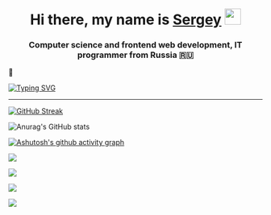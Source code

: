 <h1 align="center">Hi there, my name is <a href="https://daniilshat.ru/" target="_blank">Sergey</a> 
<img src="https://github.com/blackcater/blackcater/raw/main/images/Hi.gif" height="32"/></h1>
<h3 align="center">Computer science and frontend web development, IT programmer from Russia 🇷🇺</h3>👋

<a href="https://git.io/typing-svg"><img src="https://readme-typing-svg.demolab.com?font=Fira+Code&pause=1000&color=27F7E7&multiline=true&width=435&lines=%D0%9F%D1%80%D0%B8%D0%B2%D0%B5%D1%82%D1%81%D1%82%D0%B2%D1%83%D1%8E+%D1%82%D0%B5%D0%B1%D1%8F+%D0%BC%D0%BE%D0%B9+%D0%94%D1%80%D1%83%D0%B3!;%D0%A0%D0%B0%D0%B4+%D1%87%D1%82%D0%BE+%D1%82%D1%8B+%D0%B7%D0%B0%D1%88%D0%B5%D0%BB+%D0%B2+%D0%B3%D0%BE%D1%81%D1%82%D0%B8!" alt="Typing SVG" /></a>
___

[![GitHub Streak](https://streak-stats.demolab.com?user=COD-ESA&theme=radical)](https://git.io/streak-stats)

![Anurag's GitHub stats](https://github-readme-stats.vercel.app/api?username=COD-ESA&show_icons=true&theme=radical)

[![Ashutosh's github activity graph](https://github-readme-activity-graph.cyclic.app/graph?username=COD-ESA&theme=react-dark)](https://github.com/ashutosh00710/github-readme-activity-graph)
 
![](https://github-profile-summary-cards.vercel.app/api/cards/profile-details?username=COD-ESA&theme=solarized_dark)
 



![](https://github-profile-summary-cards.vercel.app/api/cards/most-commit-language?username=COD-ESA&theme=solarized_dark)

<!-- Статистика языков в репозиториях: -->
<!--![#############################](https://github-profile-summary-cards.vercel.app/api/cards/repos-per-language?username=COD-ESA&theme=solarized_dark)>

<!-- Статистика профиля: -->
<!--![](https://github-profile-summary-cards.vercel.app/api/cards/stats?username=COD-ESA&theme=solarized_dark)>

<!-- Данные по коммитам за сутки: -->
![](https://github-profile-summary-cards.vercel.app/api/cards/productive-time?username=COD-ESA&theme=solarized_dark)

![](https://komarev.com/ghpvc/?username=COD-ESA&color=green)
<!--
**COD-ESA/COD-ESA** is a ✨ _special_ ✨ repository because its `README.md` (this file) appears on your GitHub profile.

Here are some ideas to get you started:

- 🔭 I’m currently working on ...
- 🌱 I’m currently learning ...
- 👯 I’m looking to collaborate on ...
- 🤔 I’m looking for help with ...
- 💬 Ask me about ...
- 📫 How to reach me: ...
- 😄 Pronouns: ...
- ⚡ Fun fact: ...
-->
